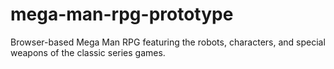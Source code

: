 # mega-man-rpg-prototype
Browser-based Mega Man RPG featuring the robots, characters, and special weapons of the classic series games.
